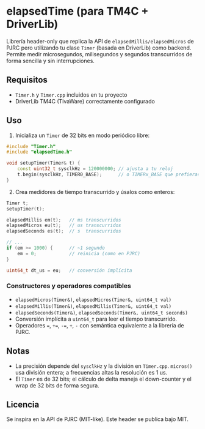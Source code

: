 # elapsedTime (para TM4C + DriverLib)

Librería header-only que replica la API de `elapsedMillis/elapsedMicros` de PJRC pero utilizando tu clase `Timer` (basada en DriverLib) como backend. Permite medir microsegundos, milisegundos y segundos transcurridos de forma sencilla y sin interrupciones.

## Requisitos
- `Timer.h` y `Timer.cpp` incluidos en tu proyecto
- DriverLib TM4C (TivaWare) correctamente configurado

## Uso

1) Inicializa un `Timer` de 32 bits en modo periódico libre:

```cpp
#include "Timer.h"
#include "elapsedTime.h"

void setupTimer(Timer& t) {
    const uint32_t sysclkHz = 120000000; // ajusta a tu reloj
    t.begin(sysclkHz, TIMER0_BASE);      // o TIMERx_BASE que prefieras
}
```

2) Crea medidores de tiempo transcurrido y úsalos como enteros:

```cpp
Timer t;
setupTimer(t);

elapsedMillis em(t);   // ms transcurridos
elapsedMicros eu(t);   // us transcurridos
elapsedSeconds es(t);  // s  transcurridos

// ...
if (em >= 1000) {      // ~1 segundo
    em = 0;            // reinicia (como en PJRC)
}

uint64_t dt_us = eu;   // conversión implícita
```

### Constructores y operadores compatibles
- `elapsedMicros(Timer&)`, `elapsedMicros(Timer&, uint64_t val)`
- `elapsedMillis(Timer&)`, `elapsedMillis(Timer&, uint64_t val)`
- `elapsedSeconds(Timer&)`, `elapsedSeconds(Timer&, uint64_t seconds)`
- Conversión implícita a `uint64_t` para leer el tiempo transcurrido.
- Operadores `=`, `+=`, `-=`, `+`, `-` con semántica equivalente a la librería de PJRC.

## Notas
- La precisión depende del `sysclkHz` y la división en `Timer.cpp`. `micros()` usa división entera; a frecuencias altas la resolución es 1 us.
- El `Timer` es de 32 bits; el cálculo de delta maneja el down-counter y el wrap de 32 bits de forma segura.

## Licencia
Se inspira en la API de PJRC (MIT-like). Este header se publica bajo MIT.

